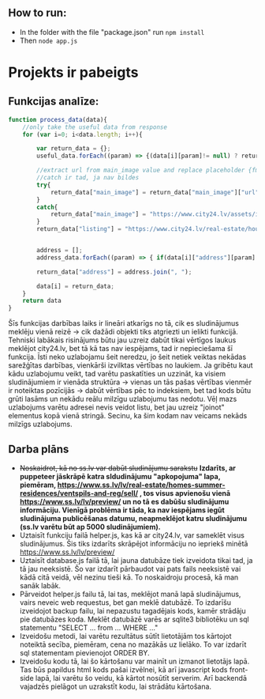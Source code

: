 ## How to run:
* In the folder with the file "package.json" run `npm install`
* Then `node app.js`

# Projekts ir pabeigts

## Funkcijas analīze:
```js
function process_data(data){
    //only take the useful data from response
    for (var i=0; i<data.length; i++){

        var return_data = {};
        useful_data.forEach((param) => {(data[i][param]!= null) ? return_data[param]=data[i][param] : return_data[param]="???"});

        //extract url from main_image value and replace placeholder {fmt:em} with the resolution
        //catch ir tad, ja nav bildes
        try{
            return_data["main_image"] = return_data["main_image"]["url"].replace("{fmt:em}", "13");
        }
        catch{ 
            return_data["main_image"] = "https://www.city24.lv/assets/img/placeholder/object_placeholder.46f176b8.svg"
        }
        return_data["listing"] = "https://www.city24.lv/real-estate/houses-for-sale/a/" + data[i]["friendly_id"]; //tas a ir vienkarsi vajadzigs


        address = [];
        address_data.forEach((param) => { if(data[i]["address"][param]!= null) address.push(data[i]["address"][param])});

        return_data["address"] = address.join(", ");

        data[i] = return_data;
    }
    return data
}
```
Šīs funkcijas darbības laiks ir lineāri atkarīgs no tā, cik es sludinājumus meklēju vienā reizē -> cik dažādi objekti tiks atgriezti un ielikti funkcijā. Tehniski labākais risinājums būtu jau uzreiz dabūt tikai vērtīgos laukus meklējot city24.lv, bet tā kā tas nav iespējams, tad ir nepieciešama šī funkcija. Īsti neko uzlabojamu šeit neredzu, jo šeit netiek veiktas nekādas sarežģītas darbības, vienkārši izvilktas vērtības no laukiem. Ja gribētu kaut kādu uzlabojumu veikt, tad varētu paskatīties un uzzināt, ka visiem sludinājumiem ir vienāda struktūra -> vienas un tās pašas vērtības vienmēr ir noteiktas pozīcijās -> dabūt vērtības pēc to indeksiem, bet tad kods būtu grūti lasāms un nekādu reālu milzīgu uzlabojumu tas nedotu. Vēļ mazs uzlabojums varētu adresei nevis veidot listu, bet jau uzreiz "joinot" elementus kopā vienā stringā. Secinu, ka šim kodam nav veicams nekāds milzīgs uzlabojums.

## Darba plāns
* ~~Noskaidrot, kā no ss.lv var dabūt sludinājumu sarakstu~~ **Izdarīts, ar puppeteer jāskrāpē katra sldudinājumu "apkopojuma" lapa, piemēram, https://www.ss.lv/lv/real-estate/homes-summer-residences/ventspils-and-reg/sell/ , tos visus apvienošu vienā https://www.ss.lv/lv/preview/ un no tā es dabūšu sludinājumu informāciju. Vienīgā problēma ir tāda, ka nav iespējams iegūt sludinājuma publicēšanas datumu, neapmeklējot katru sludinājumu (ss.lv varētu būt ap 5000 sludinājumiem).**
* Uztaisīt funkciju failā helper.js, kas kā ar city24.lv, var sameklēt visus sludinājumus. Šis tiks izdarīts skrāpējot informāciju no iepriekš minētā https://www.ss.lv/lv/preview/
* Uztaisīt database.js failā tā, lai jauna datubāze tiek izveidota tikai tad, ja tā jau neeksistē. Šo var izdarīt pārbaudot vai pats fails neeksistē vai kādā citā veidā, vēl nezinu tieši kā. To noskaidroju procesā, kā man sanāk labāk.
* Pārveidot helper.js failu tā, lai tas, meklējot manā lapā sludinājumus, vairs neveic web requestus, bet gan meklē datubāzē. To izdarīšu izveidojot backup failu, lai nepazustu tagadējais kods, kamēr strādāju pie datubāzes koda. Meklēt datubāzē varēs ar sqlite3 bibliotēku un sql statementu "SELECT ... from ... WHERE ..."
* Izveidošu metodi, lai varētu rezultātus sūtīt lietotājām tos kārtojot noteiktā secība, piemēram, cena no mazākās uz lielāko. To var izdarīt sql statementam pievienojot ORDER BY.
* Izveidošu kodu tā, lai šo kārtošanu var mainīt un izmanot lietotājs lapā. Tas būs papildus html kods pašai izvēlnei, kā arī javascript kods front-side lapā, lai varētu šo veidu, kā kārtot nosūtīt serverim. Arī backendā vajadzēs pielāgot un uzrakstīt kodu, lai strādātu kārtošana.
